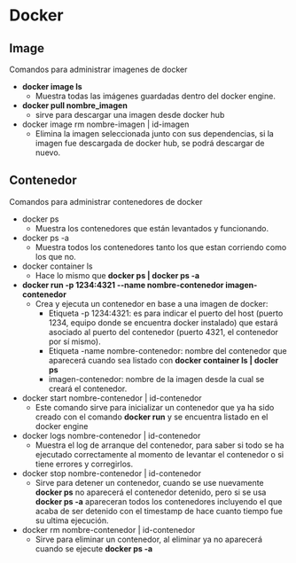 # Docker
## Image
Comandos para administrar imagenes de docker
* **docker image ls**
  * Muestra todas las imágenes guardadas dentro del docker engine.
* **docker pull nombre_imagen** 
  * sirve para descargar una imagen desde docker hub
* docker image rm nombre-imagen | id-imagen
  * Elimina la imagen seleccionada junto con sus dependencias, si la imagen fue descargada de docker hub, se podrá descargar de nuevo.

## Contenedor
Comandos para administrar contenedores de docker
* docker ps
  * Muestra los contenedores que están levantados y funcionando.
* docker ps -a
  * Muestra todos los contenedores tanto los que estan corriendo como los que no.
* docker container ls
  * Hace lo mismo que **docker ps | docker ps -a**
* **docker run -p 1234:4321 --name nombre-contenedor imagen-contenedor**
  * Crea y ejecuta un contenedor en base a una imagen de docker:
    * Etiqueta -p 1234:4321: es para indicar el puerto del host (puerto 1234, equipo donde se encuentra docker instalado) que estará asociado al puerto del contenedor (puerto 4321, el contenedor por sí mismo).
    * Etiqueta -name nombre-contenedor: nombre del contenedor que aparecerá cuando sea listado con **docker container ls | docler ps**
    * imagen-contenedor: nombre de la imagen desde la cual se creará el contenedor.
* docker start nombre-contenedor | id-contenedor
  * Este comando sirve para inicializar un contenedor que ya ha sido creado con el comando **docker run** y se encuentra listado en el docker engine
* docker logs nombre-contenedor | id-contenedor
  * Muestra el log de arranque del contenedor, para saber si todo se ha ejecutado correctamente al momento de levantar el contenedor o si tiene errores y corregirlos.
* docker stop nombre-contenedor | id-contenedor
  * Sirve para detener un contenedor, cuando se use nuevamente **docker ps** no aparecerá el contenedor detenido, pero si se usa **docker ps -a** apareceran todos los contenedores incluyendo el que acaba de ser detenido con el timestamp de hace cuanto tiempo fue su ultima ejecución.
* docker rm nombre-contenedor | id-contenedor
  * Sirve para eliminar un contenedor, al eliminar ya no aparecerá cuando se ejecute **docker ps -a**
